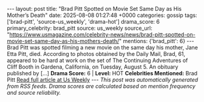 --- layout: post title: "Brad Pitt Spotted on Movie Set Same Day as His Mother’s Death" date: 2025-08-08 01:27:48 +0000 categories: gossip tags: ['brad-pitt', 'source-us_weekly', 'drama-hot'] drama_score: 6 primary_celebrity: brad_pitt source: us_weekly source_url: "https://www.usmagazine.com/celebrity-news/news/brad-pitt-spotted-on-movie-set-same-day-as-his-mothers-death/" mentions: {'brad_pitt': 6} --- Brad Pitt was spotted filming a new movie on the same day his mother, Jane Etta Pitt, died. According to photos obtained by the Daily Mail, Brad, 61, appeared to be hard at work on the set of The Continuing Adventures of Cliff Booth in Gardena, California, on Tuesday, August 5. An obituary published by […] **Drama Score:** 6 | **Level:** HOT **Celebrities Mentioned:** Brad Pitt [Read full article at Us Weekly](https://www.usmagazine.com/celebrity-news/news/brad-pitt-spotted-on-movie-set-same-day-as-his-mothers-death/) --- *This post was automatically generated from RSS feeds. Drama scores are calculated based on mention frequency and source reliability.*